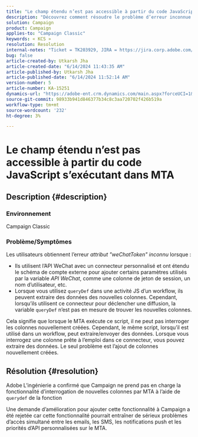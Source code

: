 ```yaml
---
title: "Le champ étendu n’est pas accessible à partir du code JavaScript s’exécutant dans MTA"
description: "Découvrez comment résoudre le problème d’erreur inconnue weChatToken lors de l’utilisation d’un connecteur d’API WeChat personnalisé."
solution: Campaign
product: Campaign
applies-to: "Campaign Classic"
keywords: « KCS »
resolution: Resolution
internal-notes: "Ticket = TK203929, JIRA = https://jira.corp.adobe.com/browse/NEO-20460, https://jira.corp.adobe.com/browse/NEO-20648"
bug: false
article-created-by: Utkarsh Jha
article-created-date: "6/14/2024 11:43:35 AM"
article-published-by: Utkarsh Jha
article-published-date: "6/14/2024 11:52:14 AM"
version-number: 5
article-number: KA-15251
dynamics-url: "https://adobe-ent.crm.dynamics.com/main.aspx?forceUCI=1&pagetype=entityrecord&etn=knowledgearticle&id=5684ae4f-432a-ef11-840a-000d3a5a67ba"
source-git-commit: 98933b941d846377b34c8c3aa720702f426b519a
workflow-type: tm+mt
source-wordcount: '232'
ht-degree: 3%

---
```


# Le champ étendu n’est pas accessible à partir du code JavaScript s’exécutant dans MTA

## Description {#description}


### <b>Environnement</b>

Campaign Classic



### <b>Problème/Symptômes</b>

Les utilisateurs obtiennent l’erreur *attribut &quot;weChatToken&quot; inconnu* lorsque :

- Ils utilisent l’API WeChat avec un connecteur personnalisé et ont étendu le schéma de compte externe pour ajouter certains paramètres utilisés par la variable *API WeChat*, comme une colonne de jeton de session, un nom d’utilisateur, etc.
- Lorsque vous utilisez `queryDef` dans une activité JS d’un workflow, ils peuvent extraire des données des nouvelles colonnes. Cependant, lorsqu’ils utilisent ce connecteur pour déclencher une diffusion, la variable `queryDef` n’est pas en mesure de trouver les nouvelles colonnes.




Cela signifie que lorsque le MTA exécute ce script, il ne peut pas interroger les colonnes nouvellement créées. Cependant, le même script, lorsqu’il est utilisé dans un workflow, peut extraire/envoyer des données. Lorsque vous interrogez une colonne prête à l’emploi dans ce connecteur, vous pouvez extraire des données. Le seul problème est l’ajout de colonnes nouvellement créées.


## Résolution {#resolution}




Adobe<b> </b>L’ingénierie a confirmé que Campaign ne prend pas en charge la fonctionnalité d’interrogation de nouvelles colonnes par MTA à l’aide de `querydef` de la fonction



Une demande d’amélioration pour ajouter cette fonctionnalité à Campaign a été rejetée car cette fonctionnalité pourrait entraîner de sérieux problèmes d’accès simultané entre les emails, les SMS, les notifications push et les priorités d’API personnalisées sur le MTA.
